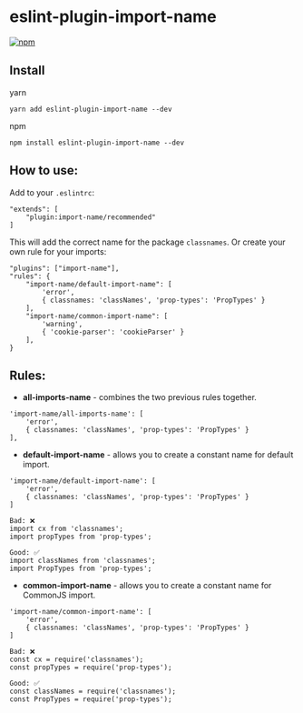 # eslint-plugin-import-name
[![npm](https://img.shields.io/npm/v/eslint-plugin-import-name.svg)](https://www.npmjs.com/package/eslint-plugin-import-name)

## Install
yarn
```
yarn add eslint-plugin-import-name --dev
```

npm
```
npm install eslint-plugin-import-name --dev
```

## How to use:
Add to your `.eslintrc`:
```
"extends": [
    "plugin:import-name/recommended"
]
```
This will add the correct name for the package `classnames`.
Or create your own rule for your imports:
```
"plugins": ["import-name"],
"rules": {
    "import-name/default-import-name": [
        'error',
        { classnames: 'classNames', 'prop-types': 'PropTypes' }
    ],
    "import-name/common-import-name": [
        'warning',
        { 'cookie-parser': 'cookieParser' }
    ],
}
```

## Rules:

- **all-imports-name** - combines the two previous rules together.
```
'import-name/all-imports-name': [
    'error',
    { classnames: 'classNames', 'prop-types': 'PropTypes' }
],
```

- **default-import-name** - allows you to create a constant name for default import.
```
'import-name/default-import-name': [
    'error',
    { classnames: 'classNames', 'prop-types': 'PropTypes' }
]

Bad: ❌
import cx from 'classnames';
import propTypes from 'prop-types';

Good: ✅
import classNames from 'classnames';
import PropTypes from 'prop-types';
```

- **common-import-name** - allows you to create a constant name for CommonJS import.
```
'import-name/common-import-name': [
    'error',
    { classnames: 'classNames', 'prop-types': 'PropTypes' }
]

Bad: ❌
const cx = require('classnames');
const propTypes = require('prop-types');

Good: ✅
const classNames = require('classnames');
const PropTypes = require('prop-types');
```
